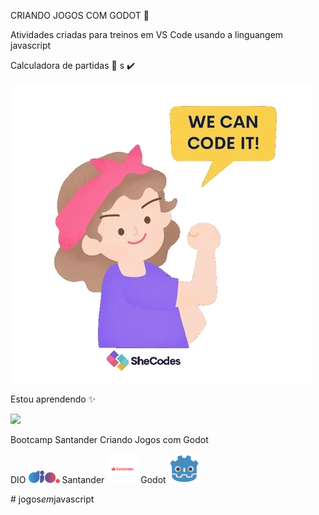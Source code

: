CRIANDO JOGOS COM GODOT 📜

Atividades criadas para treinos em VS Code usando a linguangem javascript


Calculadora de partidas 🎉 s :heavy_check_mark:


<img src="/assets/giphy.webp">



Estou aprendendo  ✨


<img src="https://cdn.jsdelivr.net/gh/devicons/devicon@latest/icons/javascript/javascript-original.svg" width="50px">



 Bootcamp Santander Criando Jogos com Godot 






DIO <img src="/assets/logo-full.svg" width= "50px">   Santander  <img src="/assets/santander-logo.png" width= "50px">   Godot    <img src="/assets/godot.png" width="50px">



          
          
          


#   j o g o s _ e m _ j a v a s c r i p t 
 
 
